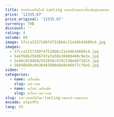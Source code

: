 ```yaml
---
title: สําหรับเทคโนโลยี Lanling เพลาเป่าลมกระเบื้องมีอยู่ตามคําขอ
price: '12335.67'
price_original: '12335.67'
currency: THB
discount: ''
rating: 4
volume: 80
image: S7cca3157160f47518b6c21e44b34689c4.jpg
images:
  - S7cca3157160f47518b6c21e44b34689c4.jpg
  - Sabf68b258d674fafa58e30406460c9e3x.jpg
  - Se48c019db02542858cd79c530eb073825.jpg
  - S6848bd0c0636483980dde8e46bf7c76eS.jpg
video: ''
categories:
  - name: เครื่องมือ
    slug: เคร-องม
  - name: อะไหล่ เครื่องมือ
    slug: อะไหล-เคร-องม
slug: าหร-บเทคโนโลย-lanling-เพลาเป-าลมกระเบ
encode: olpxYFu
lang: th
---
```

  